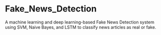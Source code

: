 # Fake_News_Detection
A machine learning and deep learning-based Fake News Detection system using SVM, Naive Bayes, and LSTM to classify news articles as real or fake.

